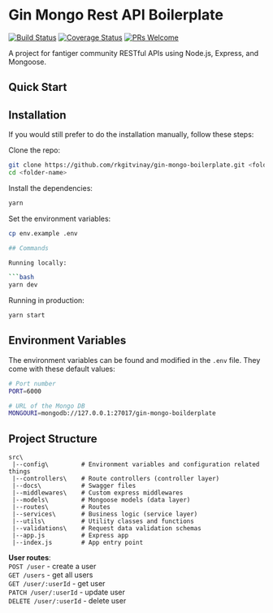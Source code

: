 # Gin Mongo Rest API Boilerplate

[![Build Status](https://travis-ci.org/hagopj13/node-express-boilerplate.svg?branch=master)](https://travis-ci.org/hagopj13/node-express-boilerplate)
[![Coverage Status](https://coveralls.io/repos/github/hagopj13/node-express-boilerplate/badge.svg?branch=master)](https://coveralls.io/github/hagopj13/node-express-boilerplate?branch=master)
[![PRs Welcome](https://img.shields.io/badge/PRs-welcome-brightgreen.svg?style=flat-square)](http://makeapullrequest.com)

A project for fantiger community RESTful APIs using Node.js, Express, and Mongoose.

## Quick Start

## Installation

If you would still prefer to do the installation manually, follow these steps:

Clone the repo:

```bash
git clone https://github.com/rkgitvinay/gin-mongo-boilerplate.git <folder-name>
cd <folder-name>
```

Install the dependencies:

```bash
yarn
```

Set the environment variables:

```bash
cp env.example .env

## Commands

Running locally:

```bash
yarn dev
```

Running in production:

```bash
yarn start
```

## Environment Variables

The environment variables can be found and modified in the `.env` file. They come with these default values:

```bash
# Port number
PORT=6000

# URL of the Mongo DB
MONGOURI=mongodb://127.0.0.1:27017/gin-mongo-boilderplate
```

## Project Structure

```
src\
 |--config\         # Environment variables and configuration related things
 |--controllers\    # Route controllers (controller layer)
 |--docs\           # Swagger files
 |--middlewares\    # Custom express middlewares
 |--models\         # Mongoose models (data layer)
 |--routes\         # Routes
 |--services\       # Business logic (service layer)
 |--utils\          # Utility classes and functions
 |--validations\    # Request data validation schemas
 |--app.js          # Express app
 |--index.js        # App entry point
```

**User routes**:\
`POST /user` - create a user\
`GET /users` - get all users\
`GET /user/:userId` - get user\
`PATCH /user/:userId` - update user\
`DELETE /user/:userId` - delete user


